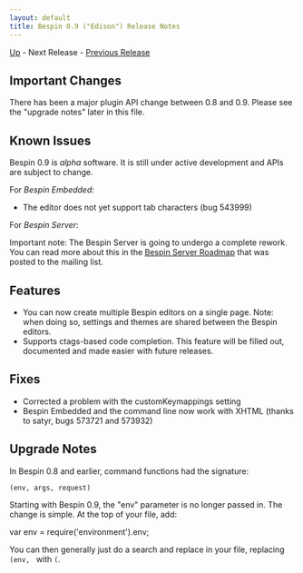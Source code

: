 ```yaml
---
layout: default
title: Bespin 0.9 ("Edison") Release Notes
---
```


[Up](index.html) - Next Release - [Previous Release](notes08.html)

Important Changes
-----------------

There has been a major plugin API change between 0.8 and 0.9. Please
see the "upgrade notes" later in this file.

Known Issues
------------

Bespin 0.9 is *alpha* software. It is still under active development
and APIs are subject to change.

For *Bespin Embedded*:

* The editor does not yet support tab characters (bug 543999)

For *Bespin Server*:

Important note: The Bespin Server is going to undergo a complete rework.
You can read more about this in the [Bespin Server Roadmap](http://groups.google.com/group/bespin/browse_thread/thread/6de8c718d64232a0)
that was posted to the mailing list.

Features
--------
* You can now create multiple Bespin editors on a single page. Note: when
  doing so, settings and themes are shared between the Bespin editors.
* Supports ctags-based code completion. This feature will be filled out,
  documented and made easier with future releases.

Fixes
-----
* Corrected a problem with the customKeymappings setting
* Bespin Embedded and the command line now work with XHTML (thanks to satyr,
  bugs 573721 and 573932)


Upgrade Notes
-------------

In Bespin 0.8 and earlier, command functions had the signature:

    (env, args, request)

Starting with Bespin 0.9, the "env" parameter is no longer passed in. The change
is simple. At the top of your file, add:

var env = require('environment').env;

You can then generally just do a search and replace in your file, replacing
`(env, ` with `(`.
